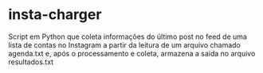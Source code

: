 # insta-charger
Script em Python que coleta informações do último post no feed de uma lista de contas no Instagram a partir da leitura de um arquivo chamado agenda.txt e, após o processamento e coleta, armazena a saída no arquivo resultados.txt
